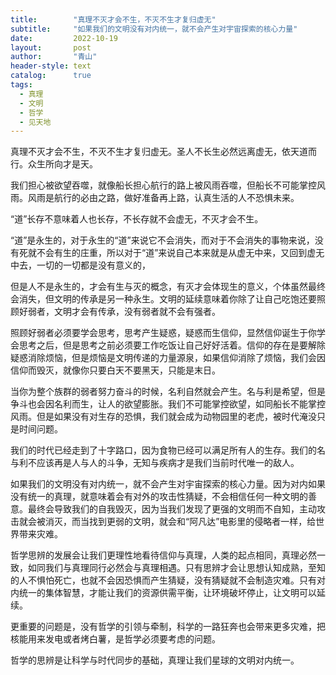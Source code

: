 ```yaml
---
title:        "真理不灭才会不生，不灭不生才复归虚无"
subtitle:     "如果我们的文明没有对内统一，就不会产生对宇宙探索的核心力量"
date:         2022-10-19
layout:       post
author:       "青山"
header-style: text
catalog:      true
tags:
  - 真理
  - 文明
  - 哲学
  - 见天地
---
```


真理不灭才会不生，不灭不生才复归虚无。圣人不长生必然远离虚无，依天道而行。众生所向才是天。

我们担心被欲望吞噬，就像船长担心航行的路上被风雨吞噬，但船长不可能掌控风雨。风雨是航行的必由之路，做好准备再上路，认真生活的人不恐惧未来。

“道”长存不意味着人也长存，不长存就不会虚无，不灭才会不生。

“道”是永生的，对于永生的“道”来说它不会消失，而对于不会消失的事物来说，没有死就不会有生的庄重，所以对于“道”来说自己本来就是从虚无中来，又回到虚无中去，一切的一切都是没有意义的，

但是人不是永生的，才会有生与灭的概念，有灭才会体现生的意义，个体虽然最终会消失，但文明的传承是另一种永生。文明的延续意味着你除了让自己吃饱还要照顾好弱者，文明才会有传承，没有弱者就不会有强者。

照顾好弱者必须要学会思考，思考产生疑惑，疑惑而生信仰，显然信仰诞生于你学会思考之后，但是思考之前必须要工作吃饭让自己好好活着。信仰的存在是要解除疑惑消除烦恼，但是烦恼是文明传递的力量源泉，如果信仰消除了烦恼，我们会因信仰而毁灭，就像你只要白天不要黑天，只能是末日。

当你为整个族群的弱者努力奋斗的时候，名利自然就会产生。名与利是希望，但是争斗也会因名利而生，让人的欲望膨胀。我们不可能掌控欲望，如同船长不能掌控风雨。但是如果没有对生存的恐惧，我们就会成为动物园里的老虎，被时代淹没只是时间问题。

我们的时代已经走到了十字路口，因为食物已经可以满足所有人的生存。我们的名与利不应该再是人与人的斗争，无知与疾病才是我们当前时代唯一的敌人。

如果我们的文明没有对内统一，就不会产生对宇宙探索的核心力量。因为对内如果没有统一的真理，就意味着会有对外的攻击性猜疑，不会相信任何一种文明的善意。最终会导致我们的自我毁灭，因为当我们发现了更强的文明而不自知，主动攻击就会被消灭，而当找到更弱的文明，就会和“阿凡达”电影里的侵略者一样，给世界带来灾难。

哲学思辨的发展会让我们更理性地看待信仰与真理，人类的起点相同，真理必然一致，如同我们与真理同行必然会与真理相遇。只有思辨才会让思想认知成熟，至知的人不惧怕死亡，也就不会因恐惧而产生猜疑，没有猜疑就不会制造灾难。只有对内统一的集体智慧，才能让我们的资源供需平衡，让环境破坏停止，让文明可以延续。

更重要的问题是，没有哲学的引领与牵制，科学的一路狂奔也会带来更多灾难，把核能用来发电或者烤白薯，是哲学必须要考虑的问题。

哲学的思辨是让科学与时代同步的基础，真理让我们星球的文明对内统一。